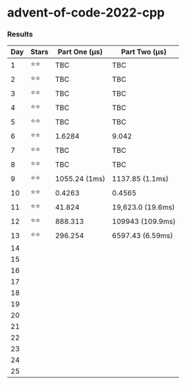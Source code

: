 # advent-of-code-2022-cpp


### Results

| Day | Stars | Part One (μs) | Part Two (μs)     |
|-----|-------|---------------|-------------------|
| 1   | ⭐⭐    | TBC           | TBC               |
| 2   | ⭐⭐    | TBC           | TBC               |
| 3   | ⭐⭐    | TBC           | TBC               |
| 4   | ⭐⭐    | TBC           | TBC               |
| 5   | ⭐⭐    | TBC           | TBC               |
| 6   | ⭐⭐    | 1.6284        | 9.042             |
| 7   | ⭐⭐    | TBC           | TBC               |
| 8   | ⭐⭐    | TBC           | TBC               |
| 9   | ⭐⭐    | 1055.24 (1ms) | 1137.85 (1.1ms)   |
| 10  | ⭐⭐    | 0.4263        | 0.4565            |
| 11  | ⭐⭐    | 41.824        | 19,623.0 (19.6ms) |
| 12  | ⭐⭐    | 888.313       | 109943 (109.9ms)  |
| 13  | ⭐⭐    | 296.254       | 6597.43 (6.59ms)  |
| 14  |       |               |                   |
| 15  |       |               |                   |
| 16  |       |               |                   |
| 17  |       |               |                   |
| 18  |       |               |                   |
| 19  |       |               |                   |
| 20  |       |               |                   |
| 21  |       |               |                   |
| 22  |       |               |                   |
| 23  |       |               |                   |
| 24  |       |               |                   |
| 25  |       |               |                   |
